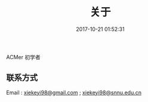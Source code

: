 ﻿---
title: 关于 
date: 2017-10-21 01:52:31
---

ACMer
初学者

## 联系方式

Email : xiekeyi98@gmail.com ; xiekeyi98@snnu.edu.cn
